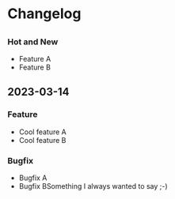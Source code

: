 # Changelog

<!--CHANGELOG-MARKER-->

##

### Hot and New

- Feature A
- Feature B

## 2023-03-14

### Feature

- Cool feature A
- Cool feature B

### Bugfix

- Bugfix A
- Bugfix BSomething I always wanted to say ;-)
